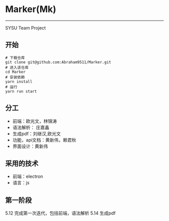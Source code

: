 # Marker(Mk)
***
SYSU Team Project

## 开始
```
# 下载仓库
git clone git@github.com:Abraham9511/Marker.git
# 进入该仓库
cd Marker
# 安装依赖
yarn install
# 运行
yarn run start
```

## 分工
* 前端：欧光文，林锦涛
* 语法解析： 庄嘉鑫
* 生成pdf：刘继汉,欧光文
* 功能，api文档：黄新伟，赖君秋
* 界面设计：黄新伟

## 采用的技术
* 前端：electron
* 语言：js

## 第一阶段
5.12 完成第一次迭代，包括前端，语法解析
5.14 生成pdf
